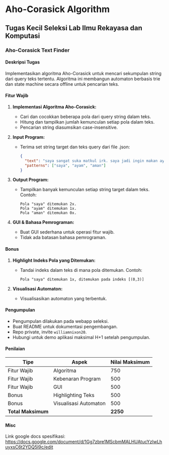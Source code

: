 # Aho-Corasick Algorithm

## Tugas Kecil Seleksi Lab Ilmu Rekayasa dan Komputasi

### Aho-Corasick Text Finder

#### Deskripsi Tugas
Implementasikan algoritma Aho-Corasick untuk mencari sekumpulan string dari query teks tertentu. Algoritma ini membangun automaton berbasis trie dan state machine secara offline untuk pencarian teks.

#### Fitur Wajib
1. **Implementasi Algoritma Aho-Corasick:**
   - Cari dan cocokkan beberapa pola dari query string dalam teks.
   - Hitung dan tampilkan jumlah kemunculan setiap pola dalam teks.
   - Pencarian string diasumsikan case-insensitive.

2. **Input Program:**
   - Terima set string target dan teks query dari file .json:
     ```json
     {
       "text": "saya sangat suka matkul irk. saya jadi ingin makan ayam.",
       "patterns": ["saya", "ayam", "aman"]
     }
     ```

3. **Output Program:**
   - Tampilkan banyak kemunculan setiap string target dalam teks. Contoh:
     ```
     Pola "saya" ditemukan 2x.
     Pola "ayam" ditemukan 1x.
     Pola "aman" ditemukan 0x.
     ```

4. **GUI & Bahasa Pemrograman:**
   - Buat GUI sederhana untuk operasi fitur wajib.
   - Tidak ada batasan bahasa pemrograman.

#### Bonus
1. **Highlight Indeks Pola yang Ditemukan:**
   - Tandai indeks dalam teks di mana pola ditemukan. Contoh:
     ```
     Pola "saya" ditemukan 1x, ditemukan pada indeks [(0,3)]
     ```

2. **Visualisasi Automaton:**
   - Visualisasikan automaton yang terbentuk.

#### Pengumpulan
- Pengumpulan dilakukan pada webapp seleksi.
- Buat README untuk dokumentasi pengembangan.
- Repo private, invite `williamnixon20`.
- Hubungi untuk demo aplikasi maksimal H+1 setelah pengumpulan.

#### Penilaian
| Tipe | Aspek | Nilai Maksimum |
|------|-------|----------------|
| Fitur Wajib | Algoritma | 750 |
| Fitur Wajib | Kebenaran Program | 500 |
| Fitur Wajib | GUI | 500 |
| Bonus | Highlighting Teks | 500 |
| Bonus | Visualisasi Automaton | 500 |
| **Total Maksimum** | | **2250** |

#### Misc
Link google docs spesifikasi: https://docs.google.com/document/d/1Gg7zbre1MScbmMALHUAtucYzIwLhuyxsC6t2YDQ5I9c/edit
